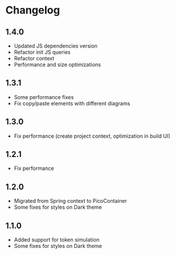 # Changelog

## 1.4.0
- Updated JS dependencies version
- Refactor init JS queries
- Refactor context
- Performance and size optimizations

## 1.3.1
- Some performance fixes
- Fix copy/paste elements with different diagrams

## 1.3.0
- Fix performance (create project context, optimization in build UI)

## 1.2.1
- Fix performance

## 1.2.0
- Migrated from Spring context to PicoContainer
- Some fixes for styles on Dark theme

## 1.1.0
- Added support for token simulation
- Some fixes for styles on Dark theme